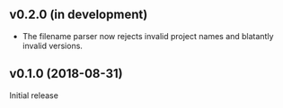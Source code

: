 v0.2.0 (in development)
-----------------------
- The filename parser now rejects invalid project names and blatantly invalid
  versions.

v0.1.0 (2018-08-31)
-------------------
Initial release

